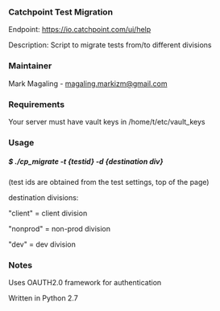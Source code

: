 ### Catchpoint Test Migration 

Endpoint: https://io.catchpoint.com/ui/help

Description: Script to migrate tests from/to different divisions

### Maintainer

Mark Magaling - magaling.markizm@gmail.com

### Requirements

Your server must have vault keys in /home/t/etc/vault_keys

### Usage

##### $ ./cp_migrate -t {testid} -d {destination div}

(test ids are obtained from the test settings, top of the page)

destination divisions:

"client" = client division

"nonprod" = non-prod division 

"dev" = dev division 

### Notes

Uses OAUTH2.0 framework for authentication 

Written in Python 2.7 

